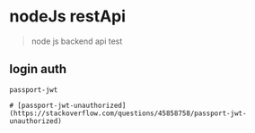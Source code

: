 # nodeJs restApi
> node js backend api test

## login auth

```
passport-jwt 

# [passport-jwt-unauthorized](https://stackoverflow.com/questions/45858758/passport-jwt-unauthorized)



```